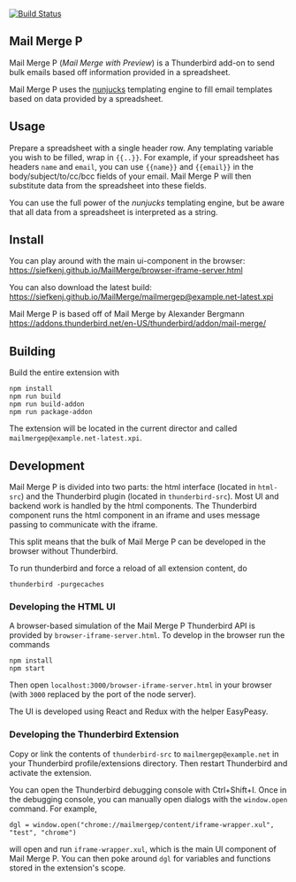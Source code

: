 [![Build Status](https://travis-ci.com/siefkenj/MailMerge.svg?branch=master)](https://travis-ci.com/siefkenj/MailMerge)

## Mail Merge P

Mail Merge P (_Mail Merge with Preview_) 
is a Thunderbird add-on to send bulk emails based off information provided in a spreadsheet. 

Mail Merge P uses the [nunjucks](https://mozilla.github.io/nunjucks/) templating engine to 
fill email templates based on data provided by a spreadsheet.

## Usage

Prepare a spreadsheet with a single header row.
Any templating variable you wish to be filled, wrap in `{{..}}`. For example, if your 
spreadsheet has headers `name` and `email`, you can use `{{name}}` and `{{email}}` in 
the body/subject/to/cc/bcc fields of your email. Mail Merge P will then substitute data from
the spreadsheet into these fields.

You can use the full power of the _nunjucks_ templating engine, but be aware that all data
from a spreadsheet is interpreted as a string.

## Install

You can play around with the main ui-component in the browser: https://siefkenj.github.io/MailMerge/browser-iframe-server.html

You can also download the latest build: https://siefkenj.github.io/MailMerge/mailmergep@example.net-latest.xpi

Mail Merge P is based off of Mail Merge by Alexander Bergmann https://addons.thunderbird.net/en-US/thunderbird/addon/mail-merge/

## Building

Build the entire extension with

    npm install
    npm run build
    npm run build-addon
    npm run package-addon

The extension will be located in the current director and called `mailmergep@example.net-latest.xpi`.

## Development

Mail Merge P is divided into two parts: the html interface (located in `html-src`)
and the Thunderbird plugin (located in `thunderbird-src`). Most UI and
backend work is handled by the html components. The Thunderbird component runs the html
component in an iframe and uses message passing to communicate with the iframe.

This split means that the bulk of Mail Merge P can be developed in the browser without
Thunderbird.

To run thunderbird and force a reload of all extension content, do

```
thunderbird -purgecaches
```

### Developing the HTML UI

A browser-based simulation of the Mail Merge P Thunderbird API is provided by `browser-iframe-server.html`.
To develop in the browser run the commands

    npm install
    npm start

Then open `localhost:3000/browser-iframe-server.html` in your browser (with `3000` replaced by the port
of the node server).

The UI is developed using React and Redux with the helper EasyPeasy.

### Developing the Thunderbird Extension

Copy or link the contents of `thunderbird-src` to `mailmergep@example.net` 
in your Thunderbird profile/extensions directory. Then restart Thunderbird and activate the
extension.

You can open the Thunderbird debugging console with Ctrl+Shift+I. Once in the debugging console,
you can manually open dialogs with the `window.open` command. For example,

    dgl = window.open("chrome://mailmergep/content/iframe-wrapper.xul", "test", "chrome")

will open and run `iframe-wrapper.xul`, which is the main UI component of Mail Merge P.
You can then poke around `dgl` for variables and functions
stored in the extension's scope.
